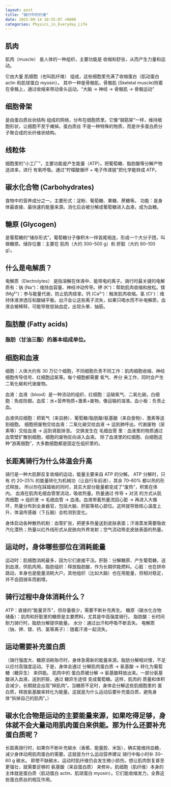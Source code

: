```yaml
---
layout: post
title: "骑行中的代谢"
date: 2025-09-14 10:55:07 +0800
categories: Physics_in_Everyday_Life
---
```


## 肌肉
肌肉（muscle） 是人体的一种组织，主要功能是 收缩和舒张，从而产生力量和运动。

它由大量 肌细胞（也叫肌纤维） 组成，这些细胞里充满了收缩蛋白（肌动蛋白 actin 和肌球蛋白 myosin）。
其中一种是骨骼肌，骨骼肌 (Skeletal muscle)附着在骨骼上，通过收缩来带动骨头运动。“大脑 → 神经 → 骨骼肌 → 骨骼运动”

## 细胞骨架
是由蛋白质丝状结构 组成的网络，分布在细胞质里。它像“钢筋架”一样，维持细胞形状，让细胞不至于瘫掉。蛋白质丝 不是一种特殊的物质，而是许多蛋白质分子聚合成的长纤维状结构。

## 线粒体
细胞里的“小工厂”，主要功能是产生能量（ATP）。把葡萄糖、脂肪酸等分解产物送进来，进行 有氧呼吸。通过“柠檬酸循环 + 电子传递链”把化学能转成 ATP。

## 碳水化合物 (Carbohydrates)
食物中的营养成分之一。主要形式：淀粉、葡萄糖、果糖、蔗糖等。
功能：是身体最直接、最快速的能量来源。消化后会被分解成葡萄糖进入血液，成为血糖。

## 糖原 (Glycogen)
是葡萄糖的“储存形式”。葡萄糖分子像积木一样首尾相连，形成一个大分子团，叫做糖原。储存位置：主要在 肌肉（大约 300–500 g）和 肝脏（大约 80–100 g）。

## 什么是电解质？
电解质（Electrolytes） 是指溶解在体液中、能带电的离子。骑行时最关键的电解质有：钠 (Na⁺)：维持血容量、神经冲动传导。钾 (K⁺)：帮助肌肉收缩和放松。镁 (Mg²⁺)：参与能量代谢，防止肌肉痉挛。钙 (Ca²⁺)：触发肌肉收缩。氯 (Cl⁻)：维持体液渗透压和酸碱平衡。出汗会让这些离子流失，如果只喝水而不补电解质，血液会被稀释，可能导致低钠血症，出现头晕、抽筋。

## 脂肪酸 (Fatty acids)
### 脂肪（甘油三酯）的基本组成单位。

## 细胞和血液
细胞：人体大约有 30 万亿个细胞，不同细胞负责不同工作：肌肉细胞收缩、神经细胞传导信号、红细胞运氧等。每个细胞都需要 氧气、养分 来工作，同时会产生 二氧化碳和代谢废物。

血液：血液（blood）是一种流动的组织，红细胞：运输氧气、二氧化碳。白细胞：免疫防御。血浆：水+营养物质+激素+废物，像运输的溶液。血小板：负责止血。

血液供应细胞：把氧气（来自肺）、葡萄糖/脂肪酸/氨基酸（来自食物）、激素等送到细胞。
细胞把废物交给血液：二氧化碳交给血液 → 运到肺呼出。代谢废物（尿素等）交给血液 → 运到肾脏排泄。
交换发生在 毛细血管 里：血液里的物质通过血管壁扩散到细胞，细胞的废物反向进入血液。
除了血液里的红细胞、白细胞这种“游离细胞”，大多数细胞都是固定在组织里的。

## 长距离骑行为什么体温会升高
骑行是一种大肌群反复收缩的运动，能量主要来自 ATP 的分解。
ATP 分解时，只有 约 20–25% 的能量转化为机械功（让自行车前进），其余 70–80% 都以热的形式释放。
所以你在踩踏板的同时，其实大部分能量都变成了“废热”，积累在体内。
血液在肌肉毛细血管里流动，吸收热量。热量通过 传导 + 对流 的方式从肌肉细胞 → 组织液 → 毛细血管 → 血液。血液带着热量流回心脏 → 再进入大循环，热量分布到全身器官，包括大脑、肝脏等核心部位。这样就导致核心温度上升，体温传感器（下丘脑）会检测到变化。

身体启动各种散热机制：血管扩张，把更多热量送到皮肤表面；汗液蒸发需要吸收汽化潜热；热量以红外线形式从皮肤向外界发射；空气流动带走皮肤表面的热量。


## 运动时，身体哪些部位在消耗能量
运动时：肌细胞消耗最多，因为它们直接干活。肝脏：分解糖原、产生葡萄糖，送到血液，供肌肉用。脂肪组织：释放脂肪酸，作为长期供能燃料。心脏：也在拼命跳动，本身也是能量消耗大户。其他组织（比如大脑）也在用能量，但相对稳定，并不会因骑车而剧增。

## 骑行过程中身体消耗什么？
ATP：直接的“能量货币”，但存量极少，需要不断补充再生。
糖原（碳水化合物储备）：肌肉和肝脏里的糖原是主要燃料，尤其是中高强度骑行。
脂肪酸：长时间耐力骑行时，脂肪分解提供能量。
水分：通过出汗和呼吸不断丢失。
电解质（钠、钾、镁、钙、氯等离子）：随着汗液一起流失。

## 运动需要补充蛋白质
（骑行强度大、糖原消耗殆尽时，身体急需新的能量来源。脂肪分解相对慢，不足以应付高强度运动。于是，身体会通过 分解肌肉蛋白质 → 氨基酸 → 转化为葡萄糖（糖异生） 来供能。
肌肉中的 蛋白质被分解 → 氨基酸释放出来。一部分氨基酸进入血液，送到肝脏，通过 糖异生途径 变成葡萄糖。这样，肌肉的 质量和体积会减少，长期就会出现“掉肌肉”。当糖原不足时，身体会分解这些肌细胞里的 蛋白质，释放氨基酸来转化为能量。这就是为什么运动后要补充蛋白质，避免身体“拆掉自己的肌肉”。）

## 碳水化合物是运动的主要能量来源，如果吃得足够，身体就不会大量动用肌肉蛋白来供能。那为什么还要补充蛋白质呢？
长距离骑行时，如果你不断补充碳水（香蕉、能量胶、米饭），确实能维持血糖，减少身体动用肌肉蛋白的需要。这就是为什么运动营养建议 骑行中每小时补 30–60 g 碳水。
即使不缺碳水，运动时肌纤维仍会发生微小损伤。想让肌肉恢复甚至更强壮，就需要足够的 氨基酸（来自蛋白质） 来修补。肌细胞（肌纤维）本身的主体就是蛋白质（肌动蛋白 actin、肌球蛋白 myosin）。它们能收缩发力，全靠这些蛋白质丝的相互作用。




[jekyll-docs]: https://jekyllrb.com/docs/home
[jekyll-gh]:   https://github.com/jekyll/jekyll
[jekyll-talk]: https://talk.jekyllrb.com/
